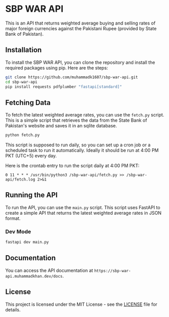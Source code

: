 # SBP WAR API

This is an API that returns weighted average buying and selling rates of major foreign currencies
against the Pakistani Rupee (provided by State Bank of Pakistan).

## Installation

To install the SBP WAR API, you can clone the repository and install the required packages using pip.
Here are the steps:

```bash
git clone https://github.com/muhammadk1607/sbp-war-api.git
cd sbp-war-api
pip install requests pdfplumber "fastapi[standard]"
```

## Fetching Data

To fetch the latest weighted average rates, you can use the `fetch.py` script. This is a simple
script that retrieves the data from the State Bank of Pakistan's website and saves it in
an sqlite database.

```bash
python fetch.py
```

This script is supposed to run daily, so you can set up a cron job or a scheduled task to run it
automatically. Ideally it should be run at 4:00 PM PKT (UTC+5) every day.

Here is the crontab entry to run the script daily at 4:00 PM PKT:

```cron
0 11 * * * /usr/bin/python3 /sbp-war-api/fetch.py >> /sbp-war-api/fetch.log 2>&1
```

## Running the API

To run the API, you can use the `main.py` script. This script uses FastAPI to create a simple API
that returns the latest weighted average rates in JSON format.

### Dev Mode

```bash
fastapi dev main.py
```

## Documentation

You can access the API documentation at `https://sbp-war-api.muhammadkhan.dev/docs`.

## License

This project is licensed under the MIT License - see the [LICENSE](LICENSE) file for details.
